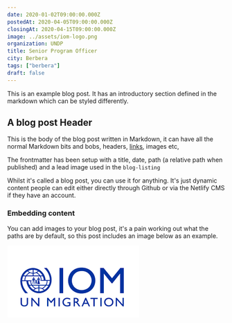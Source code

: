 ```yaml
---
date: 2020-01-02T09:00:00.000Z
postedAt: 2020-04-05T09:00:00.000Z
closingAt: 2020-04-15T09:00:00.000Z
image: ../assets/iom-logo.png
organization: UNDP
title: Senior Program Officer
city: Berbera
tags: ["berbera"]
draft: false
---
```


This is an example blog post. It has an introductory section defined in the markdown which can be styled differently.

<!-- end -->

## A blog post Header

This is the body of the blog post written in Markdown, it can have all the normal Markdown bits and bobs, headers, [links](https://www.youtube.com/watch?v=dQw4w9WgXcQ), images etc,

The frontmatter has been setup with a title, date, path (a relative path when published) and a lead image used in the `blog-listing`

Whilst it's called a blog post, you can use it for anything. It's just dynamic content people can edit either directly through Github or via the Netlify CMS if they have an account.

### Embedding content

You can add images to your blog post, it's a pain working out what the paths are by default, so this post includes an image below as an example.

![IOM LOGO](../assets/iom-logo.png)
